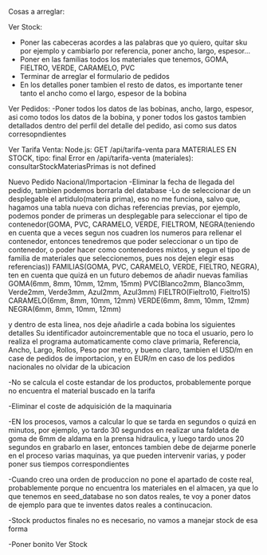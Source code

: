 Cosas a arreglar:

Ver Stock:
- Poner las cabeceras acordes a las palabras que yo quiero, quitar sku por ejemplo y cambiarlo por referencia, poner ancho, largo, espesor...
- Poner en las familias todos los materiales que tenemos, GOMA, FIELTRO, VERDE, CARAMELO, PVC
- Terminar de arreglar el formulario de pedidos
- En los detalles poner tambien el resto de datos, es importante tener tanto el ancho como el largo, espesor de la bobina

Ver Pedidos:
-Poner todos los datos de las bobinas, ancho, largo, espesor, asi como todos los datos de la bobina, y poner todos los gastos tambien detallados dentro del perfil del detalle del pedido, asi como sus datos corresopndientes

Ver Tarifa Venta:
Node.js: GET /api/tarifa-venta para MATERIALES EN STOCK, tipo: final
Error en /api/tarifa-venta (materiales): consultarStockMateriasPrimas is not defined

Nuevo Pedido Nacional/Importacion
-Eliminar la fecha de llegada del pedido, tambien podemos borrarla del database
-Lo de seleccionar de un desplegable el artidulo(materia prima), eso no me funciona, salvo que, hagamos una tabla nueva con dichas referencias previas, por ejemplo, podemos ponder de primeras un desplegable para seleccionar el tipo de contenedor(GOMA, PVC, CARAMELO, VERDE, FIELTROM, NEGRA(teniendo en cuenta que a veces segun nos cuadren los numeros para rellenar el contenedor, entonces tenedremos que poder seleccionar o un tipo de contenedor, o poder hacer como contenedores mixtos, y segun el tipo de familia de materiales que seleccionemos, pues nos dejen elegir esas referencias))
FAMILIAS(GOMA, PVC, CARAMELO, VERDE, FIELTRO, NEGRA), ten en cuenta que quizá en un futuro debemos de añadir nuevas familias
GOMA(6mm, 8mm, 10mm, 12mm, 15mm) 
PVC(Blanco2mm, Blanco3mm, Verde2mm, Verde3mm, Azul2mm, Azul3mm)
FIELTRO(Fieltro10, Fieltro15)
CARAMELO(6mm, 8mm, 10mm, 12mm)
VERDE(6mm, 8mm, 10mm, 12mm)
NEGRA(6mm, 8mm, 10mm, 12mm)


y dentro de esta linea, nos deje añadirle a cada bobina los siguientes detalles
Su identificador autoincrementable que no toca el usuario, pero lo realiza el programa automaticamente como clave primaria,
Referencia, Ancho, Largo, Rollos, Peso por metro, 
y bueno claro, tambien  el USD/m en case de pedidos de importacion, y en EUR/m en caso de los pedidos nacionales
no olvidar de la ubicacion 




-No se calcula el coste estandar de los productos, probablemente porque no encuentra el material buscado en la tarifa


-Eliminar el coste de adquisición de la maquinaria

-EN los procesos, vamos a calcular lo que se tarda en segundos o quizá en minutos, por ejemplo, yo tardo 30 segundos en realizar una faldeta de goma de 6mm de aldama en la prensa hidraulica, y luego tardo unos 20 segundos en grabarlo en laser, entonces tambien debe de dejarme ponerle en el proceso varias maquinas, ya que pueden intervenir varias, y poder poner sus tiempos correspondientes

-Cuando creo una orden de produccion no pone el apartado de coste real, probablemente porque no encuentra los materiales en el almacen, ya que lo que tenemos en seed_database no son datos reales, te voy a poner datos de ejemplo para que te inventes datos reales a continucacion.

-Stock productos finales no es necesario, no vamos a manejar stock de esa forma

-Poner bonito Ver Stock